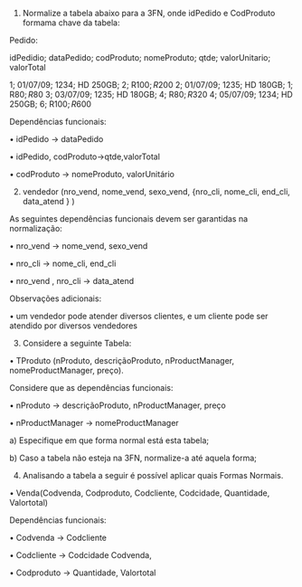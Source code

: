 1. Normalize a tabela abaixo para a 3FN, onde idPedido e CodProduto formama chave da tabela:

Pedido:

idPedidio; dataPedido; codProduto; nomeProduto; qtde; valorUnitario; valorTotal

1; 01/07/09; 1234; HD 250GB; 2; R$100; R$200
2; 01/07/09; 1235; HD 180GB; 1; R$80; R$80
3; 03/07/09; 1235; HD 180GB; 4; R$80; R$320
4; 05/07/09; 1234; HD 250GB; 6; R$100; R$600

Dependências funcionais:

• idPedido → dataPedido

• idPedido, codProduto→qtde,valorTotal

• codProduto → nomeProduto, valorUnitário

2. vendedor (nro_vend, nome_vend, sexo_vend, {nro_cli, nome_cli, end_cli, data_atend } )

As seguintes dependências funcionais devem ser garantidas na normalização:

• nro_vend → nome_vend, sexo_vend

• nro_cli → nome_cli, end_cli

• nro_vend , nro_cli → data_atend

Observações adicionais:

• um vendedor pode atender diversos clientes, e um cliente pode ser atendido por diversos vendedores

3. Considere a seguinte Tabela:

• TProduto (nProduto, descriçãoProduto, nProductManager, nomeProductManager, preço).

Considere que as dependências funcionais:

• nProduto → descriçãoProduto, nProductManager, preço

• nProductManager → nomeProductManager

a) Especifique em que forma normal está esta tabela;

b) Caso a tabela não esteja na 3FN, normalize-a até aquela forma;

4. Analisando a tabela a seguir é possível aplicar quais Formas Normais.

• Venda(Codvenda, Codproduto, Codcliente, Codcidade, Quantidade, Valortotal)

Dependências funcionais:

• Codvenda → Codcliente

• Codcliente → Codcidade Codvenda,

• Codproduto → Quantidade, Valortotal